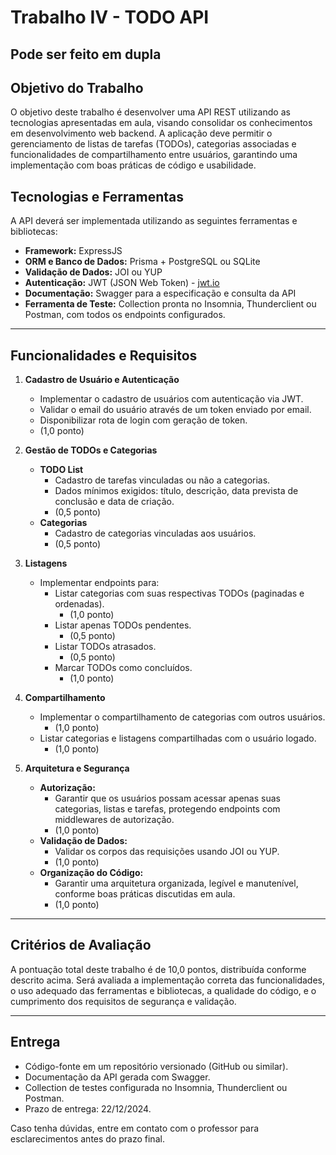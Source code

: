 # Trabalho IV - TODO API

## Pode ser feito em dupla

## Objetivo do Trabalho
O objetivo deste trabalho é desenvolver uma API REST utilizando as tecnologias apresentadas em aula, visando consolidar os conhecimentos em desenvolvimento web backend. A aplicação deve permitir o gerenciamento de listas de tarefas (TODOs), categorias associadas e funcionalidades de compartilhamento entre usuários, garantindo uma implementação com boas práticas de código e usabilidade.

## Tecnologias e Ferramentas
A API deverá ser implementada utilizando as seguintes ferramentas e bibliotecas:
- **Framework:** ExpressJS
- **ORM e Banco de Dados:** Prisma + PostgreSQL ou SQLite
- **Validação de Dados:** JOI ou YUP
- **Autenticação:** JWT (JSON Web Token) - [jwt.io](https://jwt.io)
- **Documentação:** Swagger para a especificação e consulta da API
- **Ferramenta de Teste:** Collection pronta no Insomnia, Thunderclient ou Postman, com todos os endpoints configurados.

---

## Funcionalidades e Requisitos

1. **Cadastro de Usuário e Autenticação**
   - Implementar o cadastro de usuários com autenticação via JWT.
   - Validar o email do usuário através de um token enviado por email.
   - Disponibilizar rota de login com geração de token.
   - (1,0 ponto)

2. **Gestão de TODOs e Categorias**
   - **TODO List**
     - Cadastro de tarefas vinculadas ou não a categorias.
     - Dados mínimos exigidos: título, descrição, data prevista de conclusão e data de criação.
     - (0,5 ponto)
   - **Categorias**
     - Cadastro de categorias vinculadas aos usuários.
     - (0,5 ponto)

3. **Listagens**
   - Implementar endpoints para:
     - Listar categorias com suas respectivas TODOs (paginadas e ordenadas).
       - (1,0 ponto)
     - Listar apenas TODOs pendentes.
       - (0,5 ponto)
     - Listar TODOs atrasados.
       - (0,5 ponto)
     - Marcar TODOs como concluídos.
       - (1,0 ponto)

4. **Compartilhamento**
   - Implementar o compartilhamento de categorias com outros usuários.
     - (1,0 ponto)
   - Listar categorias e listagens compartilhadas com o usuário logado.
     - (1,0 ponto)

5. **Arquitetura e Segurança**
   - **Autorização:**
     - Garantir que os usuários possam acessar apenas suas categorias, listas e tarefas, protegendo endpoints com middlewares de autorização.
     - (1,0 ponto)
   - **Validação de Dados:**
     - Validar os corpos das requisições usando JOI ou YUP.
     - (1,0 ponto)
   - **Organização do Código:**
     - Garantir uma arquitetura organizada, legível e manutenível, conforme boas práticas discutidas em aula.
     - (1,0 ponto)

---

## Critérios de Avaliação
A pontuação total deste trabalho é de 10,0 pontos, distribuída conforme descrito acima. Será avaliada a implementação correta das funcionalidades, o uso adequado das ferramentas e bibliotecas, a qualidade do código, e o cumprimento dos requisitos de segurança e validação.

---

## Entrega
- Código-fonte em um repositório versionado (GitHub ou similar).
- Documentação da API gerada com Swagger.
- Collection de testes configurada no Insomnia, Thunderclient ou Postman.
- Prazo de entrega: 22/12/2024. 

Caso tenha dúvidas, entre em contato com o professor para esclarecimentos antes do prazo final.
